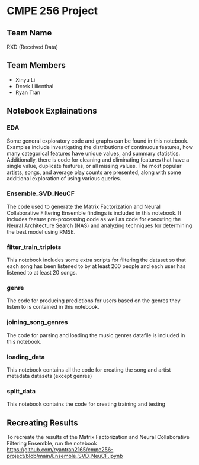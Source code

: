 # CMPE 256 Project

## Team Name
RXD (Received Data)

## Team Members
- Xinyu Li
- Derek Lilienthal
- Ryan Tran

## Notebook Explainations

### EDA

Some general exploratory code and graphs can be found in this notebook. Examples include investigating the distributions of continuous features, how many categorical features have unique values, and summary statistics. Additionally, there is code for cleaning and eliminating features that have a single value, duplicate features, or all missing values. The most popular artists, songs, and average play counts are presented, along with some additional exploration of using various queries. 

### Ensemble_SVD_NeuCF

The code used to generate the Matrix Factorization and Neural Collaborative Filtering Ensemble findings is included in this notebook. It includes feature pre-processing code as well as code for executing the Neural Architecture Search (NAS) and analyzing techniques for determining the best model using RMSE. 

### filter_train_triplets

This notebook includes some extra scripts for filtering the dataset so that each song has been listened to by at least 200 people and each user has listened to at least 20 songs. 

### genre

The code for producing predictions for users based on the genres they listen to is contained in this notebook. 

### joining_song_genres

The code for parsing and loading the music genres datafile is included in this notebook.

### loading_data

This notebook contains all the code for creating the song and artist metadata datasets (except genres)

### split_data

This notebook contains the code for creating training and testing

###

## Recreating Results

To recreate the results of the Matrix Factorization and Neural Collaborative Filtering Ensemble, run the notebook https://github.com/ryantran2165/cmpe256-project/blob/main/Ensemble_SVD_NeuCF.ipynb
